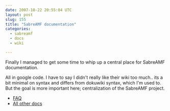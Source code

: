 ```yaml
---
date: 2007-10-22 20:55:04 UTC
layout: post
slug: 155
title: "SabreAMF documentation"
categories:
  - sabreamf
  - docs
  - wiki

---
```

<p>Finally I managed to get some time to whip up a central place for SabreAMF documentation.<p>

<p>All in google code. I have to say I didn't really like their wiki too much.. its a bit minimal on syntax and differs from dokuwiki syntax, which I'm used to. But the goal is more important here; centralization of the SabreAMF project.</p>

<ul>
  <li><a href="http://code.google.com/p/sabreamf/wiki/FAQ">FAQ</a></li>
  <li><a href="http://code.google.com/p/sabreamf/w/list">All other docs</a></li>
</ul>